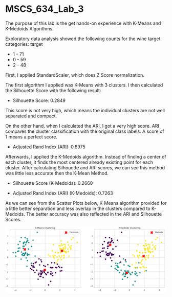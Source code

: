 # MSCS_634_Lab_3

The purpose of this lab is the get hands-on experience with K-Means and K-Medoids Algorithms. 

Exploratory data analysis showed the following counts for the wine target categories:
target	
- 1 -	71
- 0	- 59
- 2	- 48

First, I applied StandardScaler, which does Z Score normalization.

The first algorithm I applied was K-Means with 3 clusters. I then calculated the Silhouette Score with the following result:

- Silhouette Score: 0.2849

This score is not very high, which means the individual clusters are not well separated and compact. 

On the other hand, when I calculated the ARI, I got a very high score. ARI compares the cluster classification with the original class labels. A score of 1 means a perfect score. 

- Adjusted Rand Index (ARI): 0.8975

Afterwards, I applied the K-Medoids algorithm. Instead of finding a center of each cluster, it finds the most centered already existing point for each cluster. After calculating Silhouette and ARI scores, we can see this method was little less accurate then the K-Mean Method.

- Silhouette Score (K-Medoids): 0.2660

- Adjusted Rand Index (ARI) (K-Medoids): 0.7263

As we can see from the Scatter Plots below, K-Means algorithm provided for a little better separation and less overlap in the clusters compared to K-Medoids. The better accuracy was also reflected in the ARI and Silhouette Scores. 

![Scatter Plots](Screenshot/Scatter%20Plots.png)

